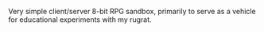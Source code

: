 Very simple client/server 8-bit RPG sandbox, primarily to serve as a vehicle for
educational experiments with my rugrat.
